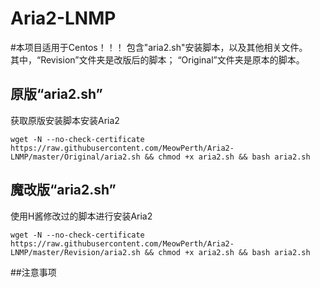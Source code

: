 # Aria2-LNMP
#本项目适用于Centos！！！
包含"aria2.sh"安装脚本，以及其他相关文件。<br>
其中，“Revision”文件夹是改版后的脚本；
“Original”文件夹是原本的脚本。


## 原版“aria2.sh”

获取原版安装脚本安装Aria2
```
wget -N --no-check-certificate https://raw.githubusercontent.com/MeowPerth/Aria2-LNMP/master/Original/aria2.sh && chmod +x aria2.sh && bash aria2.sh
```


## 魔改版“aria2.sh”

使用H酱修改过的脚本进行安装Aria2
```
wget -N --no-check-certificate https://raw.githubusercontent.com/MeowPerth/Aria2-LNMP/master/Revision/aria2.sh && chmod +x aria2.sh && bash aria2.sh
```


##注意事项
